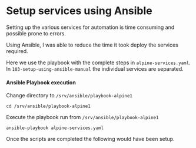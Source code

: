# Setup services using Ansible

Setting up the various services for automation is time consuming and possible prone to errors.

Using Ansible, I was able to reduce the time it took deploy the services required. 

Here we use the playbook with the complete steps in `alpine-services.yaml`. In `103-setup-using-ansible-manual` the individual services are separated. 

#### Ansible Playbook execution  

Change directory to `/srv/ansible/playbook-alpine1`

```
cd /srv/ansible/playbook-alpine1
```

Execute the playbook run from `/srv/ansible/playbook-alpine1`

```
ansible-playbook alpine-services.yaml
```



Once the scripts are completed the following would have been setup.
